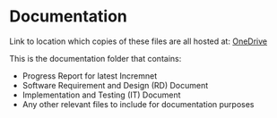 # Documentation
Link to location which copies of these files are all hosted at: [OneDrive](https://fsu-my.sharepoint.com/:f:/r/personal/mlc22r_fsu_edu/Documents/CEN4090L%20Project?csf=1&web=1&e=hf6ket)

This is the documentation folder that contains:
* Progress Report for latest Incremnet
* Software Requirement and Design (RD) Document
* Implementation and Testing (IT) Document
* Any other relevant files to include for documentation purposes
